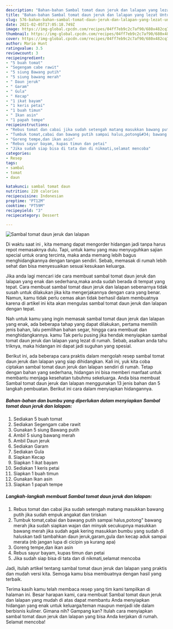 ```yaml
---
description: "Bahan-bahan Sambal tomat daun jeruk dan lalapan yang lezat Untuk Jualan"
title: "Bahan-bahan Sambal tomat daun jeruk dan lalapan yang lezat Untuk Jualan"
slug: 576-bahan-bahan-sambal-tomat-daun-jeruk-dan-lalapan-yang-lezat-untuk-jualan
date: 2021-02-05T17:05:18.749Z
image: https://img-global.cpcdn.com/recipes/04ff7eb9c2c7af90/680x482cq70/sambal-tomat-daun-jeruk-dan-lalapan-foto-resep-utama.jpg
thumbnail: https://img-global.cpcdn.com/recipes/04ff7eb9c2c7af90/680x482cq70/sambal-tomat-daun-jeruk-dan-lalapan-foto-resep-utama.jpg
cover: https://img-global.cpcdn.com/recipes/04ff7eb9c2c7af90/680x482cq70/sambal-tomat-daun-jeruk-dan-lalapan-foto-resep-utama.jpg
author: Mario Hunt
ratingvalue: 3.5
reviewcount: 3
recipeingredient:
- "5 buah tomat"
- "Segengam cabe rawit"
- "5 siung Bawang putih"
- "5 siung bawang merah"
- " Daun jeruk"
- " Garam"
- " Gula"
- " Kecap"
- "1 ikat bayam"
- "1 keris petai"
- "1 buah timun"
- " Ikan asin"
- "1 papah tempe"
recipeinstructions:
- "Rebus tomat dan cabai jika sudah setengah matang masukkan bawang putih jika sudah empuk angakat dan tiriskan"
- "Tumbuk tomat,cabai dan bawang putih sampai halus,potong&#34; bawang merah jika sudah siapkan wajan dan minyak secukupnya masukkan bawang merah jika sudah agak kering masukkan bumbu yang sudah di haluskan tadi tambahkan daun jeruk,garam,gula dan kecap aduk sampai merata (nb jangan lupa di cicipin ya kurang apa)"
- "Goreng tempe,dan ikan asin"
- "Rebus sayur bayam, kupas timun dan petai"
- "Jika sudah siap bisa di tata dan di nikmati,selamat mencoba"
categories:
- Resep
tags:
- sambal
- tomat
- daun

katakunci: sambal tomat daun 
nutrition: 220 calories
recipecuisine: Indonesian
preptime: "PT12M"
cooktime: "PT59M"
recipeyield: "3"
recipecategory: Dessert

---
```



![Sambal tomat daun jeruk dan lalapan](https://img-global.cpcdn.com/recipes/04ff7eb9c2c7af90/680x482cq70/sambal-tomat-daun-jeruk-dan-lalapan-foto-resep-utama.jpg)

Di waktu  saat ini , kita memang dapat mengorder hidangan jadi tanpa harus repot memasaknya dulu. Tapi, untuk kamu yang mau menyuguhkan sajian special untuk orang tercinta, maka anda memang lebih bagus menghidangkannya dengan tangan sendiri. Sebab, memasak di rumah lebih sehat dan bisa menyesuaikan sesuai kesukaan keluarga.

Jika anda lagi mencari ide cara membuat sambal tomat daun jeruk dan lalapan yang enak dan sederhana,maka anda sudah berada di tempat yang tepat. Cara membuat sambal tomat daun jeruk dan lalapan  sebenarnya tidak susah untuk dilakukan jika kita mengerjakannya dengan cara yang benar. Namun, kamu tidak perlu cemas akan tidak berhasil dalam membuatnya 
karena di artikel ini kita akan mengulas sambal tomat daun jeruk dan lalapan dengan tepat.  



Nah untuk kamu yang ingin memasak sambal tomat daun jeruk dan lalapan yang enak, ada beberapa tahap yang dapat dilakukan, pertama memilih jenis bahan, lalu pemilihan bahan segar, hingga cara membuat dan menghidangkannya. kamu Tak perlu pusing jika hendak menyiapkan sambal tomat daun jeruk dan lalapan yang lezat di rumah. Sebab, asalkan anda  tahu triknya, maka hidangan ini dapat jadi suguhan yang spesial.

Berikut ini, ada beberapa cara praktis  dalam mengolah resep sambal tomat daun jeruk dan lalapan yang siap dihidangkan. Kali ini, yuk kita coba ciptakan sambal tomat daun jeruk dan lalapan sendiri di rumah. Tetap dengan bahan yang sederhana, hidangan ini bisa memberi manfaat untuk membantu menjaga kesehatan tubuhmu sekeluarga. Anda bisa membuat Sambal tomat daun jeruk dan lalapan menggunakan 13 jenis bahan dan 5 langkah pembuatan. Berikut ini cara dalam menyiapkan hidangannya.

<!--inarticleads1-->

##### Bahan-bahan dan bumbu yang diperlukan dalam menyiapkan Sambal tomat daun jeruk dan lalapan:

1. Sediakan 5 buah tomat
1. Sediakan Segengam cabe rawit
1. Gunakan 5 siung Bawang putih
1. Ambil 5 siung bawang merah
1. Ambil  Daun jeruk
1. Sediakan  Garam
1. Sediakan  Gula
1. Siapkan  Kecap
1. Siapkan 1 ikat bayam
1. Sediakan 1 keris petai
1. Siapkan 1 buah timun
1. Gunakan  Ikan asin
1. Siapkan 1 papah tempe




<!--inarticleads2-->

##### Langkah-langkah membuat Sambal tomat daun jeruk dan lalapan:

1. Rebus tomat dan cabai jika sudah setengah matang masukkan bawang putih jika sudah empuk angakat dan tiriskan
1. Tumbuk tomat,cabai dan bawang putih sampai halus,potong&#34; bawang merah jika sudah siapkan wajan dan minyak secukupnya masukkan bawang merah jika sudah agak kering masukkan bumbu yang sudah di haluskan tadi tambahkan daun jeruk,garam,gula dan kecap aduk sampai merata (nb jangan lupa di cicipin ya kurang apa)
1. Goreng tempe,dan ikan asin
1. Rebus sayur bayam, kupas timun dan petai
1. Jika sudah siap bisa di tata dan di nikmati,selamat mencoba




Jadi, itulah artikel tentang  sambal tomat daun jeruk dan lalapan  yang praktis dan mudah versi kita. Semoga kamu bisa membuatnya dengan hasil yang terbaik. 

Terima kasih kamu telah membaca resep yang tim kami tampilkan di halaman ini. Besar harapan kami, cara membuat  Sambal tomat daun jeruk dan lalapan yang mudah di atas dapat membantu Anda menyiapkan hidangan yang enak untuk keluarga/teman maupun menjadi ide dalam berbisnis kuliner. Gimana nih? Gampang kan? Itulah cara menyiapkan sambal tomat daun jeruk dan lalapan yang bisa Anda kerjakan di rumah. Selamat mencoba!

